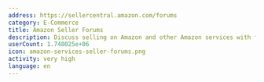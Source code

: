 ```yaml
---
address: https://sellercentral.amazon.com/forums
category: E-Commerce
title: Amazon Seller Forums
description: Discuss selling on Amazon and other Amazon services with fellow sellers
userCount: 1.748025e+06
icon: amazon-services-seller-forums.png
activity: very high
language: en
---
```

